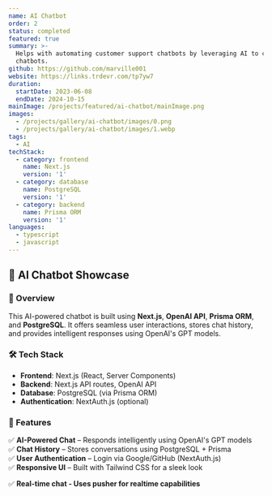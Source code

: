 ```yaml
---
name: AI Chatbot
order: 2
status: completed
featured: true
summary: >-
  Helps with automating customer support chatbots by leveraging AI to create
  chatbots.
github: https://github.com/marville001
website: https://links.trdevr.com/tp7yw7
duration:
  startDate: 2023-06-08
  endDate: 2024-10-15
mainImage: /projects/featured/ai-chatbot/mainImage.png
images:
  - /projects/gallery/ai-chatbot/images/0.png
  - /projects/gallery/ai-chatbot/images/1.webp
tags:
  - AI
techStack:
  - category: frontend
    name: Next.js
    version: '1'
  - category: database
    name: PostgreSQL
    version: '1'
  - category: backend
    name: Prisma ORM
    version: '1'
languages:
  - typescript
  - javascript
---
```

## 🚀 AI Chatbot Showcase

### 📝 Overview

This AI-powered chatbot is built using **Next.js**, **OpenAI API**, **Prisma ORM**, and **PostgreSQL**. It offers seamless user interactions, stores chat history, and provides intelligent responses using OpenAI's GPT models.

### 🛠️ Tech Stack

- **Frontend**: Next.js (React, Server Components)
- **Backend**: Next.js API routes, OpenAI API
- **Database**: PostgreSQL (via Prisma ORM)
- **Authentication**: NextAuth.js (optional)

### 🎯 Features

✅ **AI-Powered Chat** – Responds intelligently using OpenAI's GPT models\
✅ **Chat History** – Stores conversations using PostgreSQL + Prisma\
✅ **User Authentication** – Login via Google/GitHub (NextAuth.js)\
✅ **Responsive UI** – Built with Tailwind CSS for a sleek look

✅ **Real-time chat - Uses pusher for realtime capabilities**
